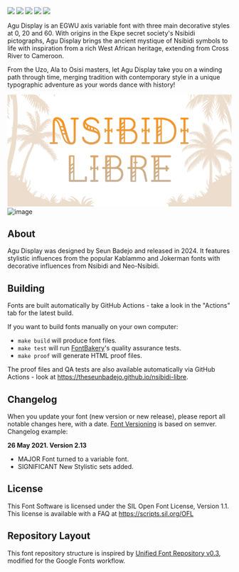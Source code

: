 
[![][Fontbakery]](https://theseunbadejo.github.io/nsibidi-libre/fontbakery/fontbakery-report.html)
[![][Universal]](https://theseunbadejo.github.io/nsibidi-libre/fontbakery/fontbakery-report.html)
[![][GF Profile]](https://theseunbadejo.github.io/nsibidi-libre/fontbakery/fontbakery-report.html)
[![][Outline Correctness]](https://theseunbadejo.github.io/nsibidi-libre/fontbakery/fontbakery-report.html)
[![][Shaping]](https://theseunbadejo.github.io/nsibidi-libre/fontbakery/fontbakery-report.html)

[Fontbakery]: https://img.shields.io/endpoint?url=https%3A%2F%2Fraw.githubusercontent.com%2Ftheseunbadejo%2Fnsibidi-libre%2Fgh-pages%2Fbadges%2Foverall.json
[GF Profile]: https://img.shields.io/endpoint?url=https%3A%2F%2Fraw.githubusercontent.com%2Ftheseunbadejo%2Fnsibidi-libre%2Fgh-pages%2Fbadges%2FGoogleFonts.json
[Outline Correctness]: https://img.shields.io/endpoint?url=https%3A%2F%2Fraw.githubusercontent.com%2Ftheseunbadejo%2Fnsibidi-libre%2Fgh-pages%2Fbadges%2FOutlineCorrectnessChecks.json
[Shaping]: https://img.shields.io/endpoint?url=https%3A%2F%2Fraw.githubusercontent.com%2Ftheseunbadejo%2Fnsibidi-libre%2Fgh-pages%2Fbadges%2FShapingChecks.json
[Universal]: https://img.shields.io/endpoint?url=https%3A%2F%2Fraw.githubusercontent.com%2Ftheseunbadejo%2Fnsibidi-libre%2Fgh-pages%2Fbadges%2FUniversal.json

Agu Display is an EGWU axis variable font with three main decorative styles at 0, 20 and 60. With origins in the Ekpe secret society's Nsibidi pictographs, Agu Display brings the ancient mystique of Nsibidi symbols to life with inspiration from a rich West African heritage, extending from Cross River to Cameroon. 

From the Uzo, Ala to Osisi masters, let Agu Display take you on a winding path through time, merging tradition with contemporary style in a unique typographic adventure as your words dance with history!

![Nsibidi Libre](documentation/NL1.gif)
![image](https://github.com/theseunbadejo/nsibidi-libre/assets/47482372/48aa6778-4bd4-4c2a-be45-9363e00960aa)

## About

Agu Display was designed by Seun Badejo and released in 2024. It features stylistic influences from the popular Kablammo and Jokerman fonts with decorative influences from Nsibidi and Neo-Nsibidi. 

## Building

Fonts are built automatically by GitHub Actions - take a look in the "Actions" tab for the latest build.

If you want to build fonts manually on your own computer:

* `make build` will produce font files.
* `make test` will run [FontBakery](https://github.com/googlefonts/fontbakery)'s quality assurance tests.
* `make proof` will generate HTML proof files.

The proof files and QA tests are also available automatically via GitHub Actions - look at https://theseunbadejo.github.io/nsibidi-libre.

## Changelog

When you update your font (new version or new release), please report all notable changes here, with a date.
[Font Versioning](https://github.com/googlefonts/gf-docs/tree/main/Spec#font-versioning) is based on semver. 
Changelog example:

**26 May 2021. Version 2.13**
- MAJOR Font turned to a variable font.
- SIGNIFICANT New Stylistic sets added.

## License

This Font Software is licensed under the SIL Open Font License, Version 1.1.
This license is available with a FAQ at
https://scripts.sil.org/OFL

## Repository Layout

This font repository structure is inspired by [Unified Font Repository v0.3](https://github.com/unified-font-repository/Unified-Font-Repository), modified for the Google Fonts workflow.
